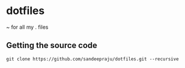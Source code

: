 # dotfiles
~ for all my . files

## Getting the source code

```
git clone https://github.com/sandeepraju/dotfiles.git --recursive
```
